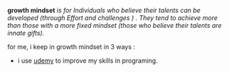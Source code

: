 
 **growth mindset** *is for Individuals who believe their talents can be developed (through Effort and challenges ) .  They tend to achieve more than those with a more fixed mindset (those who believe their talents are innate gifts).*

for me, i keep in growth mindset in 3 ways :
  - i use [udemy](https://www.udemy.com/) to improve my skills in programing. 
